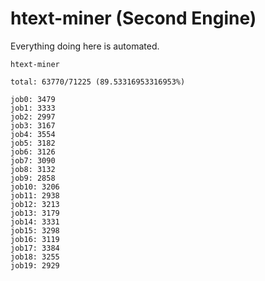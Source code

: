 # htext-miner (Second Engine)

Everything doing here is automated.

```
htext-miner

total: 63770/71225 (89.53316953316953%)

job0: 3479
job1: 3333
job2: 2997
job3: 3167
job4: 3554
job5: 3182
job6: 3126
job7: 3090
job8: 3132
job9: 2858
job10: 3206
job11: 2938
job12: 3213
job13: 3179
job14: 3331
job15: 3298
job16: 3119
job17: 3384
job18: 3255
job19: 2929
```